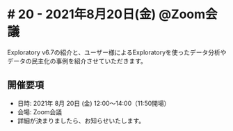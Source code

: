 # # 20 - 2021年8月20日(金) @Zoom会議

Exploratory v6.7の紹介と、ユーザー様によるExploratoryを使ったデータ分析やデータの民主化の事例を紹介させていただきます。

## 開催要項

* 日時: 2021年 8月 20日 (金) 12:00〜14:00（11:50開場）
* 会場: Zoom会議
* 詳細が決まりましたら、お知らせいたします。


<!--
* 参加方法: [こちら](https://techplay.jp/event/818384)のページよりお申し込みください。


## スピーカー

<img src="https://www.dropbox.com/s/sslx4mi66st9jx9/bustup_photo_v1.png?raw=1" width="100%" />



## アジェンダ

<img src="https://www.dropbox.com/s/st3zjx61lbb57ex/agenda_v1.png?raw=1" width="100%" />
-->
